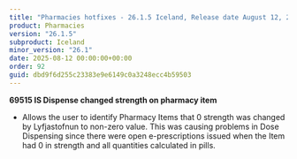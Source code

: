 ```yaml
---
title: "Pharmacies hotfixes - 26.1.5 Iceland, Release date August 12, 2025 - Hotfixes"
product: Pharmacies
version: "26.1.5"
subproduct: Iceland
minor_version: "26.1"
date: 2025-08-12 00:00:00+00:00
order: 92
guid: dbd9f6d255c23383e9e6149c0a3248ecc4b59503
---
```


<strong>69515 IS Dispense changed strength on pharmacy item</strong>
<ul><li>Allows the user to identify Pharmacy Items that 0 strength was changed by Lyfjastofnun to non-zero value. This was causing problems in Dose Dispensing since there were open e-prescriptions issued when the Item had 0 in strength and all quantities calculated in pills.</li></ul>
